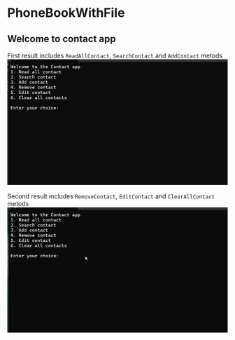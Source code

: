 # PhoneBookWithFile

## Welcome to contact app

First result includes `ReadAllContact`, `SearchContact` and `AddContact` metods
![](https://github.com/Javohir0102/PhoneBookWithFile/blob/master/PhoneBookWithFile/Asset%20gif/First%20result.gif)

Second result includes `RemoveContact`, `EditContact` and `ClearAllContact` metods
![](https://github.com/Javohir0102/PhoneBookWithFile/blob/master/PhoneBookWithFile/Asset%20gif/Second%20result.gif)
